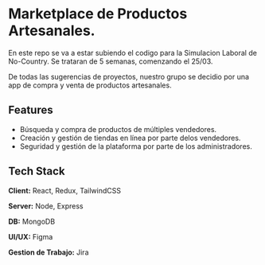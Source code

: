 
# Marketplace de Productos Artesanales.

En este repo se va a estar subiendo el codigo para la Simulacion Laboral de No-Country. Se trataran de 5 semanas, comenzando el 25/03.

De todas las sugerencias de proyectos, nuestro grupo se decidio por una app de compra y venta de productos artesanales.




## Features

- Búsqueda y compra de productos de múltiples vendedores.
- Creación y gestión de tiendas en línea por parte delos vendedores.
- Seguridad y gestión de la plataforma por parte de los administradores.

## Tech Stack

**Client:** React, Redux, TailwindCSS

**Server:** Node, Express

**DB:** MongoDB

**UI/UX:** Figma

**Gestion de Trabajo:** Jira

